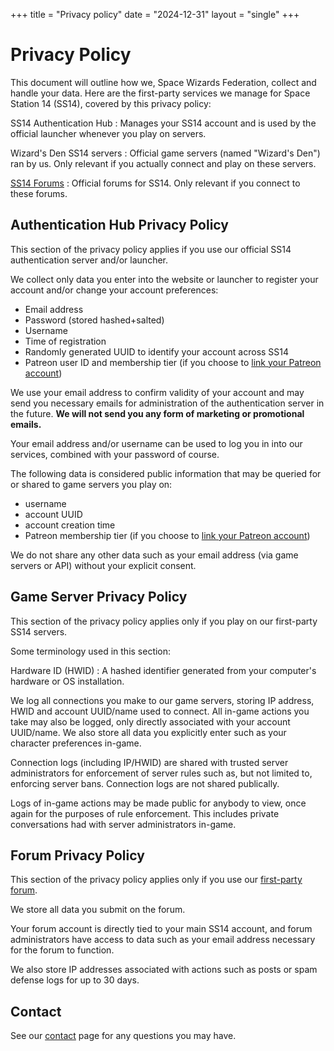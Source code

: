 +++
title = "Privacy policy"
date = "2024-12-31"
layout = "single"
+++

# Privacy Policy

This document will outline how we, Space Wizards Federation, collect and handle your data. Here are the first-party services we manage for Space Station 14 (SS14), covered by this privacy policy:

SS14 Authentication Hub
: Manages your SS14 account and is used by the official launcher whenever you play on servers.

Wizard's Den SS14 servers
: Official game servers (named "Wizard's Den") ran by us. Only relevant if you actually connect and play on these servers.

[SS14 Forums](https://forum.spacestation14.com/)
: Official forums for SS14. Only relevant if you connect to these forums.

## Authentication Hub Privacy Policy

This section of the privacy policy applies if you use our official SS14 authentication server and/or launcher.

We collect only data you enter into the website or launcher to register your account and/or change your account preferences:

* Email address
* Password (stored hashed+salted)
* Username
* Time of registration
* Randomly generated UUID to identify your account across SS14
* Patreon user ID and membership tier (if you choose to [link your Patreon account](https://account.spacestation14.com/Identity/Account/Manage/ManagePatreon))

We use your email address to confirm validity of your account and may send you necessary emails for administration of the authentication server in the future. **We will not send you any form of marketing or promotional emails.**

Your email address and/or username can be used to log you in into our services, combined with your password of course.

The following data is considered public information that may be queried for or shared to game servers you play on:

* username
* account UUID
* account creation time
* Patreon membership tier (if you choose to [link your Patreon account](https://account.spacestation14.com/Identity/Account/Manage/ManagePatreon))

We do not share any other data such as your email address (via game servers or API) without your explicit consent.

## Game Server Privacy Policy

This section of the privacy policy applies only if you play on our first-party SS14 servers.

Some terminology used in this section:

Hardware ID (HWID)
: A hashed identifier generated from your computer's hardware or OS installation.

We log all connections you make to our game servers, storing IP address, HWID and account UUID/name used to connect. All in-game actions you take may also be logged, only directly associated with your account UUID/name. We also store all data you explicitly enter such as your character preferences in-game.

Connection logs (including IP/HWID) are shared with trusted server administrators for enforcement of server rules such as, but not limited to, enforcing server bans. Connection logs are not shared publically.

Logs of in-game actions may be made public for anybody to view, once again for the purposes of rule enforcement. This includes private conversations had with server administrators in-game.

## Forum Privacy Policy

This section of the privacy policy applies only if you use our [first-party forum](https://forum.spacestation14.com/).

We store all data you submit on the forum.

Your forum account is directly tied to your main SS14 account, and forum administrators have access to data such as your email address necessary for the forum to function.

We also store IP addresses associated with actions such as posts or spam defense logs for up to 30 days.

## Contact

See our [contact](../contact) page for any questions you may have.
